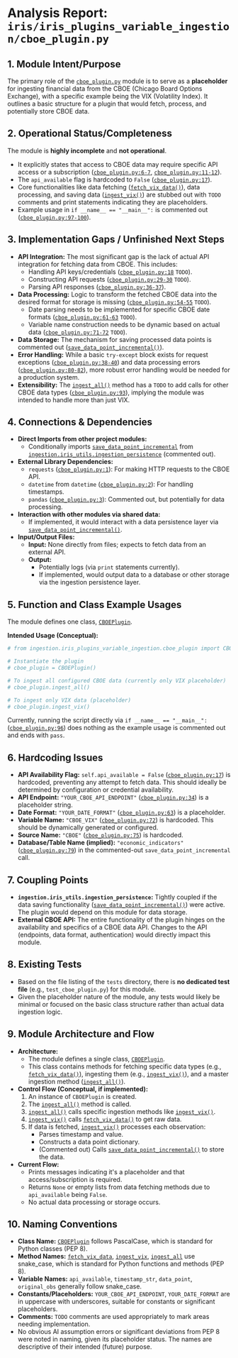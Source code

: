 # Analysis Report: `iris/iris_plugins_variable_ingestion/cboe_plugin.py`

## 1. Module Intent/Purpose

The primary role of the [`cboe_plugin.py`](../../iris/iris_plugins_variable_ingestion/cboe_plugin.py:9) module is to serve as a **placeholder** for ingesting financial data from the CBOE (Chicago Board Options Exchange), with a specific example being the VIX (Volatility Index). It outlines a basic structure for a plugin that would fetch, process, and potentially store CBOE data.

## 2. Operational Status/Completeness

The module is **highly incomplete** and **not operational**.
- It explicitly states that access to CBOE data may require specific API access or a subscription ([`cboe_plugin.py:6-7`](../../iris/iris_plugins_variable_ingestion/cboe_plugin.py:6), [`cboe_plugin.py:11-12`](../../iris/iris_plugins_variable_ingestion/cboe_plugin.py:11)).
- The `api_available` flag is hardcoded to `False` ([`cboe_plugin.py:17`](../../iris/iris_plugins_variable_ingestion/cboe_plugin.py:17)).
- Core functionalities like data fetching ([`fetch_vix_data()`](../../iris/iris_plugins_variable_ingestion/cboe_plugin.py:20)), data processing, and saving data ([`ingest_vix()`](../../iris/iris_plugins_variable_ingestion/cboe_plugin.py:44)) are stubbed out with `TODO` comments and print statements indicating they are placeholders.
- Example usage in `if __name__ == "__main__":` is commented out ([`cboe_plugin.py:97-100`](../../iris/iris_plugins_variable_ingestion/cboe_plugin.py:97)).

## 3. Implementation Gaps / Unfinished Next Steps

- **API Integration:** The most significant gap is the lack of actual API integration for fetching data from CBOE. This includes:
    - Handling API keys/credentials ([`cboe_plugin.py:18`](../../iris/iris_plugins_variable_ingestion/cboe_plugin.py:18) `TODO`).
    - Constructing API requests ([`cboe_plugin.py:29-30`](../../iris/iris_plugins_variable_ingestion/cboe_plugin.py:29) `TODO`).
    - Parsing API responses ([`cboe_plugin.py:36-37`](../../iris/iris_plugins_variable_ingestion/cboe_plugin.py:36)).
- **Data Processing:** Logic to transform the fetched CBOE data into the desired format for storage is missing ([`cboe_plugin.py:54-55`](../../iris/iris_plugins_variable_ingestion/cboe_plugin.py:54) `TODO`).
    - Date parsing needs to be implemented for specific CBOE date formats ([`cboe_plugin.py:61-63`](../../iris/iris_plugins_variable_ingestion/cboe_plugin.py:61) `TODO`).
    - Variable name construction needs to be dynamic based on actual data ([`cboe_plugin.py:71-72`](../../iris/iris_plugins_variable_ingestion/cboe_plugin.py:71) `TODO`).
- **Data Storage:** The mechanism for saving processed data points is commented out ([`save_data_point_incremental()`](../../iris/iris_plugins_variable_ingestion/cboe_plugin.py:79)).
- **Error Handling:** While a basic `try-except` block exists for request exceptions ([`cboe_plugin.py:38-40`](../../iris/iris_plugins_variable_ingestion/cboe_plugin.py:38)) and data processing errors ([`cboe_plugin.py:80-82`](../../iris/iris_plugins_variable_ingestion/cboe_plugin.py:80)), more robust error handling would be needed for a production system.
- **Extensibility:** The [`ingest_all()`](../../iris/iris_plugins_variable_ingestion/cboe_plugin.py:87) method has a `TODO` to add calls for other CBOE data types ([`cboe_plugin.py:93`](../../iris/iris_plugins_variable_ingestion/cboe_plugin.py:93)), implying the module was intended to handle more than just VIX.

## 4. Connections & Dependencies

- **Direct Imports from other project modules:**
    - Conditionally imports [`save_data_point_incremental`](../../iris/iris_plugins_variable_ingestion/cboe_plugin.py:4) from [`ingestion.iris_utils.ingestion_persistence`](../../iris/iris_utils/ingestion_persistence.py) (commented out).
- **External Library Dependencies:**
    - `requests` ([`cboe_plugin.py:1`](../../iris/iris_plugins_variable_ingestion/cboe_plugin.py:1)): For making HTTP requests to the CBOE API.
    - `datetime` from `datetime` ([`cboe_plugin.py:2`](../../iris/iris_plugins_variable_ingestion/cboe_plugin.py:2)): For handling timestamps.
    - `pandas` ([`cboe_plugin.py:3`](../../iris/iris_plugins_variable_ingestion/cboe_plugin.py:3)): Commented out, but potentially for data processing.
- **Interaction with other modules via shared data:**
    - If implemented, it would interact with a data persistence layer via [`save_data_point_incremental()`](../../iris/iris_plugins_variable_ingestion/cboe_plugin.py:79).
- **Input/Output Files:**
    - **Input:** None directly from files; expects to fetch data from an external API.
    - **Output:**
        - Potentially logs (via `print` statements currently).
        - If implemented, would output data to a database or other storage via the ingestion persistence layer.

## 5. Function and Class Example Usages

The module defines one class, [`CBOEPlugin`](../../iris/iris_plugins_variable_ingestion/cboe_plugin.py:9).

**Intended Usage (Conceptual):**
```python
# from ingestion.iris_plugins_variable_ingestion.cboe_plugin import CBOEPlugin # Assuming correct import path

# Instantiate the plugin
# cboe_plugin = CBOEPlugin()

# To ingest all configured CBOE data (currently only VIX placeholder)
# cboe_plugin.ingest_all()

# To ingest only VIX data (placeholder)
# cboe_plugin.ingest_vix()
```
Currently, running the script directly via `if __name__ == "__main__":` ([`cboe_plugin.py:96`](../../iris/iris_plugins_variable_ingestion/cboe_plugin.py:96)) does nothing as the example usage is commented out and ends with `pass`.

## 6. Hardcoding Issues

- **API Availability Flag:** `self.api_available = False` ([`cboe_plugin.py:17`](../../iris/iris_plugins_variable_ingestion/cboe_plugin.py:17)) is hardcoded, preventing any attempt to fetch data. This should ideally be determined by configuration or credential availability.
- **API Endpoint:** `"YOUR_CBOE_API_ENDPOINT"` ([`cboe_plugin.py:34`](../../iris/iris_plugins_variable_ingestion/cboe_plugin.py:34)) is a placeholder string.
- **Date Format:** `"YOUR_DATE_FORMAT"` ([`cboe_plugin.py:63`](../../iris/iris_plugins_variable_ingestion/cboe_plugin.py:63)) is a placeholder.
- **Variable Name:** `"CBOE_VIX"` ([`cboe_plugin.py:72`](../../iris/iris_plugins_variable_ingestion/cboe_plugin.py:72)) is hardcoded. This should be dynamically generated or configured.
- **Source Name:** `"CBOE"` ([`cboe_plugin.py:75`](../../iris/iris_plugins_variable_ingestion/cboe_plugin.py:75)) is hardcoded.
- **Database/Table Name (implied):** `"economic_indicators"` ([`cboe_plugin.py:79`](../../iris/iris_plugins_variable_ingestion/cboe_plugin.py:79)) in the commented-out `save_data_point_incremental` call.

## 7. Coupling Points

- **`ingestion.iris_utils.ingestion_persistence`:** Tightly coupled if the data saving functionality ([`save_data_point_incremental()`](../../iris/iris_plugins_variable_ingestion/cboe_plugin.py:79)) were active. The plugin would depend on this module for data storage.
- **External CBOE API:** The entire functionality of the plugin hinges on the availability and specifics of a CBOE data API. Changes to the API (endpoints, data format, authentication) would directly impact this module.

## 8. Existing Tests

- Based on the file listing of the `tests` directory, there is **no dedicated test file** (e.g., `test_cboe_plugin.py`) for this module.
- Given the placeholder nature of the module, any tests would likely be minimal or focused on the basic class structure rather than actual data ingestion logic.

## 9. Module Architecture and Flow

- **Architecture:**
    - The module defines a single class, [`CBOEPlugin`](../../iris/iris_plugins_variable_ingestion/cboe_plugin.py:9).
    - This class contains methods for fetching specific data types (e.g., [`fetch_vix_data()`](../../iris/iris_plugins_variable_ingestion/cboe_plugin.py:20)), ingesting them (e.g., [`ingest_vix()`](../../iris/iris_plugins_variable_ingestion/cboe_plugin.py:44)), and a master ingestion method ([`ingest_all()`](../../iris/iris_plugins_variable_ingestion/cboe_plugin.py:87)).
- **Control Flow (Conceptual, if implemented):**
    1. An instance of `CBOEPlugin` is created.
    2. The [`ingest_all()`](../../iris/iris_plugins_variable_ingestion/cboe_plugin.py:87) method is called.
    3. [`ingest_all()`](../../iris/iris_plugins_variable_ingestion/cboe_plugin.py:87) calls specific ingestion methods like [`ingest_vix()`](../../iris/iris_plugins_variable_ingestion/cboe_plugin.py:44).
    4. [`ingest_vix()`](../../iris/iris_plugins_variable_ingestion/cboe_plugin.py:44) calls [`fetch_vix_data()`](../../iris/iris_plugins_variable_ingestion/cboe_plugin.py:20) to get raw data.
    5. If data is fetched, [`ingest_vix()`](../../iris/iris_plugins_variable_ingestion/cboe_plugin.py:44) processes each observation:
        - Parses timestamp and value.
        - Constructs a data point dictionary.
        - (Commented out) Calls [`save_data_point_incremental()`](../../iris/iris_plugins_variable_ingestion/cboe_plugin.py:79) to store the data.
- **Current Flow:**
    - Prints messages indicating it's a placeholder and that access/subscription is required.
    - Returns `None` or empty lists from data fetching methods due to `api_available` being `False`.
    - No actual data processing or storage occurs.

## 10. Naming Conventions

- **Class Name:** [`CBOEPlugin`](../../iris/iris_plugins_variable_ingestion/cboe_plugin.py:9) follows PascalCase, which is standard for Python classes (PEP 8).
- **Method Names:** [`fetch_vix_data`](../../iris/iris_plugins_variable_ingestion/cboe_plugin.py:20), [`ingest_vix`](../../iris/iris_plugins_variable_ingestion/cboe_plugin.py:44), [`ingest_all`](../../iris/iris_plugins_variable_ingestion/cboe_plugin.py:87) use snake_case, which is standard for Python functions and methods (PEP 8).
- **Variable Names:** `api_available`, `timestamp_str`, `data_point`, `original_obs` generally follow snake_case.
- **Constants/Placeholders:** `YOUR_CBOE_API_ENDPOINT`, `YOUR_DATE_FORMAT` are in uppercase with underscores, suitable for constants or significant placeholders.
- **Comments:** `TODO` comments are used appropriately to mark areas needing implementation.
- No obvious AI assumption errors or significant deviations from PEP 8 were noted in naming, given its placeholder status. The names are descriptive of their intended (future) purpose.